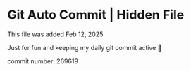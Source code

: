 # Git Auto Commit | Hidden File

This file was added Feb 12, 2025

Just for fun and keeping my daily git commit active 🤪

commit number: 269619
